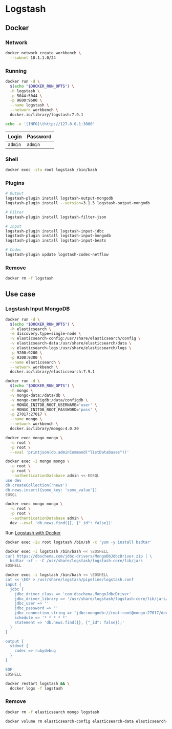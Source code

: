 # Logstash

## Docker

### Network

```sh
docker network create workbench \
  --subnet 10.1.1.0/24
```

### Running

```sh
docker run -d \
  $(echo "$DOCKER_RUN_OPTS") \
  -h logstash \
  -p 5044:5044 \
  -p 9600:9600 \
  --name logstash \
  --network workbench \
  docker.io/library/logstash:7.9.1
```

```sh
echo -e '[INFO]\thttp://127.0.0.1:3000'
```

| Login | Password |
| --- | --- |
| `admin` | `admin` |

### Shell

```sh
docker exec -itu root logstash /bin/bash
```

### Plugins

```sh
# Output
logstash-plugin install logstash-output-mongodb
logstash-plugin install --version=3.1.5 logstash-output-mongodb

# Filter
logstash-plugin install logstash-filter-json

# Input
logstash-plugin install logstash-input-jdbc
logstash-plugin install logstash-input-mongodb
logstash-plugin install logstash-input-beats

# Codec
logstash-plugin update logstash-codec-netflow
```

### Remove

```sh
docker rm -f logstash
```

## Use case

### Logstash Input MongoDB

```sh
docker run -d \
  $(echo "$DOCKER_RUN_OPTS") \
  -h elasticsearch \
  -e discovery.type=single-node \
  -v elasticsearch-config:/usr/share/elasticsearch/config \
  -v elasticsearch-data:/usr/share/elasticsearch/data \
  -v elasticsearch-logs:/usr/share/elasticsearch/logs \
  -p 9200:9200 \
  -p 9300:9300 \
  --name elasticsearch \
  --network workbench \
  docker.io/library/elasticsearch:7.9.1
```

```sh
docker run -d \
  $(echo "$DOCKER_RUN_OPTS") \
  -h mongo \
  -v mongo-data:/data/db \
  -v mongo-configdb:/data/configdb \
  -e MONGO_INITDB_ROOT_USERNAME='user' \
  -e MONGO_INITDB_ROOT_PASSWORD='pass' \
  -p 27017:27017 \
  --name mongo \
  --network workbench \
  docker.io/library/mongo:4.0.20
```

```sh
docker exec mongo mongo \
  -u root \
  -p root \
  --eval 'printjson(db.adminCommand("listDatabases"))'

docker exec -i mongo mongo \
  -u root \
  -p root \
  --authenticationDatabase admin <<-EOSQL
use dev
db.createCollection('news')
db.news.insert({some_key: 'some_value'})
EOSQL

docker exec mongo mongo \
  -u root \
  -p root \
  --authenticationDatabase admin \
  dev --eval 'db.news.find({}, {"_id": false})'
```

Run [Logstash with Docker](#running)

```sh
docker exec -iu root logstash /bin/sh -c 'yum -y install bsdtar'
```

```sh
docker exec -i logstash /bin/bash << \EOSHELL
curl https://dbschema.com/jdbc-drivers/MongoDbJdbcDriver.zip | \
  bsdtar -xf - -C /usr/share/logstash/logstash-core/lib/jars
EOSHELL
```

```sh
docker exec -i logstash /bin/bash << \EOSHELL
cat << \EOF > /usr/share/logstash/pipeline/logstash.conf
input {
  jdbc {
    jdbc_driver_class => 'com.dbschema.MongoJdbcDriver'
    jdbc_driver_library => '/usr/share/logstash/logstash-core/lib/jars/mongojdbc2.3.jar'
    jdbc_user => ''
    jdbc_password => ''
    jdbc_connection_string => 'jdbc:mongodb://root:root@mongo:27017/dev?authSource=admin'
    schedule => '* * * * *'
    statement => 'db.news.find({}, {"_id": false});'
  }
}

output {
  stdout {
    codec => rubydebug
  }
}

EOF
EOSHELL
```

```sh
docker restart logstash && \
  docker logs -f logstash
```

### Remove

```sh
docker rm -f elasticsearch mongo logstash

docker volume rm elasticsearch-config elasticsearch-data elasticsearch-logs mongo-data mongo-configdb
```

<!-- ###

```
# CLASSPATH $CLASSPATH:/usr/lib/jvm/java-1.8.0-openjdk-1.8.0.191.b12-1.el7_6.x86_64/jre/lib

com.dbschema.MongoJdbcDriver
mongojdbc1.2.jar

# https://github.com/rmmenezes/prototipo-arq-mononitoramento
# https://github.com/rizkisamsul/workshop-kazee/tree/8171107a0ebd073ae7caafa7dd4551451dd648e9/docker/driver/MongoDbJdbcDriver

# MongoDB
( cd /usr/share/logstash/logstash-core/lib/jars && curl -O https://search.maven.org/remotecontent?filepath=org/mongodb/mongodb-jdbc/1.0.0/mongodb-jdbc-1.0.0.jar )

# https://repo1.maven.org/maven2/org/mongodb/mongo-java-driver/3.8.2/mongo-java-driver-3.8.2.jar

# SQL Server
# COPY sqljdbc42.jar /usr/share/logstash/logstash-core/lib/jars/sqljdbc42.jar

# MySQL
# curl -L 'https://dev.mysql.com/get/Downloads/Connector-J/mysql-connector-java-5.1.49.tar.gz' | \
  tar -xzC /opt/nifi/nifi-current/lib mysql-connector-java-5.1.49/mysql-connector-java-5.1.49.jar --strip-components 1

# COPY mysql-connector-java-5.1.36-bin.jar /usr/share/logstash/logstash-core/lib/jars/mysql-connector-java-5.1.36-bin.jar
``` -->

<!--
# docker exec mongo mongo \
#   -u root \
#   -p root \
#   --eval 'printjson(db.serverStatus())'

docker exec mongo mongo \
  -u root \
  -p root \
  --authenticationDatabase admin \
  --eval 'db.createUser({user: "dev", pwd: "dev", roles:[{role: "readWrite", db: "dev"}]})'

docker exec mongo mongo \
  -u dev \
  -p dev \
  --authenticationDatabase dev \
  dev --eval 'db.system.users.find({}, {"_id" : 1})'

docker exec mongo mongo \
  -u dev \
  -p dev \
  --authenticationDatabase dev \
  --eval 'db.getUsers()'

docker exec mongo mongo \
  -u dev \
  -p dev \
  --authenticationDatabase dev \
  --eval 'printjson(db.getCollectionNames())'

docker exec mongo mongo \
  -u dev \
  -p dev \
  --authenticationDatabase dev \
  --eval 'db.news.find({}, {"_id": false})'

# docker exec mongo mongo \
#   -u dev \
#   -p dev \
#   dev --eval 'rs.status()'

# docker exec mongo mongo \
#   -u root \
#   -p root \
#   dev --eval 'db.createCollection("news")'

# docker exec mongo mongo \
#   -u root \
#   -p root \
#   dev --eval 'db.news.createIndex({"bucketId": 1})'
-->
